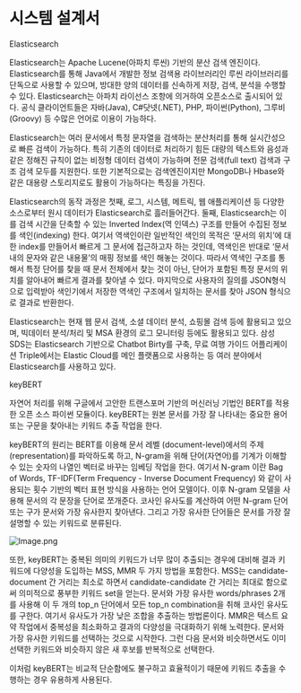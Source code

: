 # 시스템 설계서     
Elasticsearch

Elasticsearch는 Apache Lucene(아파치 루씬) 기반의 분산 검색 엔진이다. Elasticsearch를 통해 Java에서 개발한 정보 검색용 라이브러리인 루씬 라이브러리를 단독으로 사용할 수 있으며, 방대한 양의 데이터를 신속하게 저장, 검색, 분석을 수행할 수 있다. Elasticsearch는 아파치 라이선스 조항에 의거하여 오픈소스로 출시되어 있다. 공식 클라이언트들은 자바(Java), C#닷넷(.NET), PHP, 파이썬(Python), 그루비(Groovy) 등 수많은 언어로 이용이 가능하다.

Elasticsearch는 여러 문서에서 특정 문자열을 검색하는 분산처리를 통해 실시간성으로 빠른 검색이 가능하다. 특히 기존의 데이터로 처리하기 힘든 대량의 텍스트와 음성과 같은 정해진 규칙이 없는 비정형 데이터 검색이 가능하며 전문 검색(full text) 검색과 구조 검색 모두를 지원한다. 또한 기본적으로는 검색엔진이지만 MongoDB나 Hbase와 같은 대용량 스토리지로도 활용이 가능하다는 특징을 가진다.

Elasticsearch의 동작 과정은 첫째, 로그, 시스템, 메트릭, 웹 애플리케이션 등 다양한 소스로부터 원시 데이터가 Elasticsearch로 흘러들어간다. 둘째, Elasticsearch는 이를 검색 시간을 단축할 수 있는 Inverted Index(역 인덱스) 구조를 만들어 수집된 정보를 색인(indexing) 한다. 여기서 역색인이란 일반적인 색인의 목적은 ‘문서의 위치’에 대한 index를 만들어서 빠르게 그 문서에 접근하고자 하는 것인데, 역색인은 반대로 ‘문서 내의 문자와 같은 내용물’의 매핑 정보를 색인 해놓는 것이다. 따라서 역색인 구조를 통해서 특정 단어를 찾을 때 문서 전체에서 찾는 것이 아닌, 단어가 포함된 특정 문서의 위치를 알아내어 빠르게 결과를 찾아낼 수 있다. 마지막으로 사용자의 질의를 JSON형식으로 입력받아 색인기에서 저장한 역색인 구조에서 일치하는 문서를 찾아 JSON 형식으로 결과로 반환한다.

Elasticsearch는 현재 웹 문서 검색, 소셜 데이터 분석, 쇼핑몰 검색 등에 활용되고 있으며, 빅데이터 분석/처리 및 MSA 환경의 로그 모니터링 등에도 활용되고 있다. 삼성 SDS는 Elasticsearch 기반으로 Chatbot Birty를 구축, 무료 여행 가이드 어플리케이션 Triple에서는 Elastic Cloud를 메인 플랫폼으로 사용하는 등 여러 분야에서 Elasticsearch를 사용하고 있다.

keyBERT

자연어 처리를 위해 구글에서 고안한 트랜스포머 기반의 머신러닝 기법인 BERT를 적용한 오픈 소스 파이썬 모듈이다. keyBERT는 원본 문서를 가장 잘 나타내는 중요한 용어 또는 구문을 찾아내는 키워드 추출 작업을 한다.

keyBERT의 원리는 BERT를 이용해 문서 레벨 (document-level)에서의 주제 (representation)를 파악하도록 하고, N-gram을 위해 단어(자연어)를 기계가 이해할 수 있는 숫자의 나열인 벡터로 바꾸는 임베딩 작업을 한다. 여기서 N-gram 이란 Bag of Words, TF-IDF(Term Frequency - Inverse Document Frequency) 와 같이 사용되는 횟수 기반의 벡터 표현 방식을 사용하는 언어 모델이다. 이후 N-gram 모델을 사용해 문서의 각 문장을 단어로 쪼개준다. 코사인 유사도를 계산하여 어떤 N-gram 단어 또는 구가 문서와 가장 유사한지 찾아낸다. 그리고 가장 유사한 단어들은 문서를 가장 잘 설명할 수 있는 키워드로 분류된다.

![Image.png](https://res.craft.do/user/full/8ce8fb2c-58d3-136f-9cce-c7e23418d06c/doc/D78E9B0C-210A-4811-A026-DD5CC75719F3/6D3BA952-3438-4E19-B67B-0ED1532543C1_2/8uhAxBjLyfwy39zEQ0ELgArO2LMlGRWE1Hyh5mjafWMz/Image.png)

또한, keyBERT는 중복된 의미의 키워드가 너무 많이 추출되는 경우에 대비해 결과 키워드에 다양성을 도입하는 MSS, MMR 두 가지 방법을 포함한다. MSS는 candidate-document 간 거리는 최소로 하면서 candidate-candidate 간 거리는 최대로 함으로써 의미적으로 풍부한 키워드 set을 얻는다. 문서와 가장 유사한 words/phrases 2개를 사용해 이 두 개의 top_n 단어에서 모든 top_n combination을 취해 코사인 유사도를 구한다. 여기서 유사도가 가장 낮은 조합을 추출하는 방법론이다. MMR은 텍스트 요약 작업에서 중복성을 최소화하고 결과의 다양성을 극대화하기 위해 노력한다. 문서와 가장 유사한 키워드를 선택하는 것으로 시작한다. 그런 다음 문서와 비슷하면서도 이미 선택한 키워드와 비슷하지 않은 새 후보를 반복적으로 선택한다.

이처럼 keyBERT는 비교적 단순함에도 불구하고 효율적이기 때문에 키워드 추출을 수행하는 경우 유용하게 사용된다.

